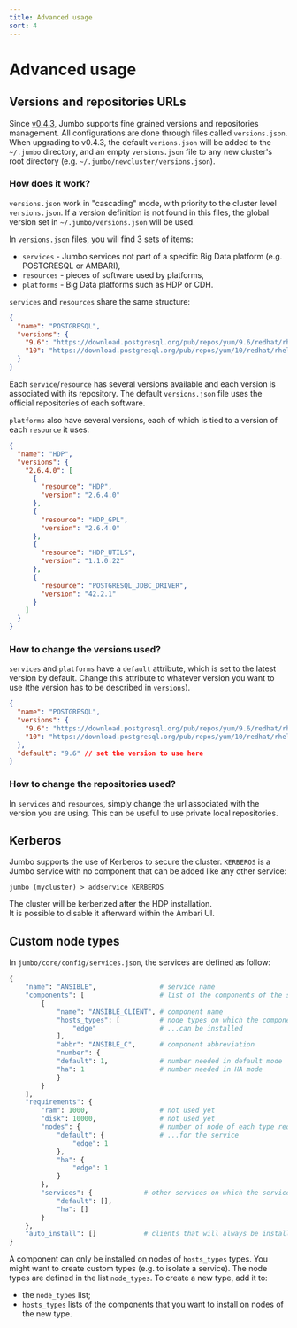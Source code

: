 ```yaml
---
title: Advanced usage
sort: 4
---
```


# Advanced usage

## Versions and repositories URLs

Since [v0.4.3](/docs/versions), Jumbo supports fine grained versions and repositories management. All configurations are done through files called `versions.json`. When upgrading to v0.4.3, the default `verions.json` will be added to the `~/.jumbo` directory, and an empty `versions.json` file to any new cluster's root directory (e.g. `~/.jumbo/newcluster/versions.json`).

### How does it work?

`versions.json` work in "cascading" mode, with priority to the cluster level `versions.json`. If a version definition is not found in this files, the global version set in `~/.jumbo/versions.json` will be used.

In `versions.json` files, you will find 3 sets of items:

- `services` - Jumbo services not part of a specific Big Data platform (e.g. POSTGRESQL or AMBARI),
- `resources` - pieces of software used by platforms,
- `platforms` - Big Data platforms such as HDP or CDH.

`services` and `resources` share the same structure:

```json
{
  "name": "POSTGRESQL",
  "versions": {
    "9.6": "https://download.postgresql.org/pub/repos/yum/9.6/redhat/rhel-7-x86_64/pgdg-centos96-9.6-3.noarch.rpm",
    "10": "https://download.postgresql.org/pub/repos/yum/10/redhat/rhel-7-x86_64/pgdg-centos10-10-2.noarch.rpm"
  }
}
```

Each `service`/`resource` has several versions available and each version is associated with its repository. The default `versions.json` file uses the official repositories of each software.

`platforms` also have several versions, each of which is tied to a version of each `resource` it uses:

```json
{
  "name": "HDP",
  "versions": {
    "2.6.4.0": [
      {
        "resource": "HDP",
        "version": "2.6.4.0"
      },
      {
        "resource": "HDP_GPL",
        "version": "2.6.4.0"
      },
      {
        "resource": "HDP_UTILS",
        "version": "1.1.0.22"
      },
      {
        "resource": "POSTGRESQL_JDBC_DRIVER",
        "version": "42.2.1"
      }
    ]
  }
}
```

### How to change the versions used?

`services` and `platforms` have a `default` attribute, which is set to the latest version by default. Change this attribute to whatever version you want to use (the version has to be described in `versions`).

```json
{
  "name": "POSTGRESQL",
  "versions": {
    "9.6": "https://download.postgresql.org/pub/repos/yum/9.6/redhat/rhel-7-x86_64/pgdg-centos96-9.6-3.noarch.rpm",
    "10": "https://download.postgresql.org/pub/repos/yum/10/redhat/rhel-7-x86_64/pgdg-centos10-10-2.noarch.rpm"
  },
  "default": "9.6" // set the version to use here
}
```

### How to change the repositories used?

In `services` and `resources`, simply change the url associated with the version you are using. This can be useful to use private local repositories.

## Kerberos

Jumbo supports the use of Kerberos to secure the cluster. `KERBEROS` is a Jumbo service with no component that can be added like any other service:

```
jumbo (mycluster) > addservice KERBEROS
```

The cluster will be kerberized after the HDP installation.  
It is possible to disable it afterward within the Ambari UI.

## Custom node types

In `jumbo/core/config/services.json`, the services are defined as follow:

```python
{
	"name": "ANSIBLE",				  # service name
	"components": [				      # list of the components of the service
		{
			"name": "ANSIBLE_CLIENT", # component name
			"hosts_types": [		  # node types on which the component...
				"edge"                # ...can be installed
			],
			"abbr": "ANSIBLE_C",	  # component abbreviation
			"number": {
			"default": 1,			  # number needed in default mode
			"ha": 1			          # number needed in HA mode
			}
		}
	],
	"requirements": {
		"ram": 1000,                  # not used yet
		"disk": 10000,			      # not used yet
		"nodes": {					  # number of node of each type required...
			"default": {			  # ...for the service
				"edge": 1
			},
			"ha": {
				"edge": 1
			}
		},
		"services": {			  # other services on which the service depends
			"default": [],
			"ha": []
		}
	},
	"auto_install": []			  # clients that will always be installed
}
```

A component can only be installed on nodes of `hosts_types` types. You might want to create custom types (e.g. to isolate a service). The node types are defined in the list `node_types`. To create a new type, add it to:

- the `node_types` list;
- `hosts_types` lists of the components that you want to install on nodes of the new type.

<hint-box
    type='info'
    text='On auto-installation of a service, the components are added in priority to nodes of the first type of the `hosts_types` list.'
    ></hint-box>
